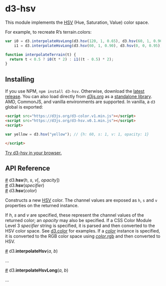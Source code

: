 # d3-hsv

This module implements the [HSV](https://en.wikipedia.org/wiki/HSL_and_HSV) (Hue, Saturation, Value) color space.

For example, to recreate R’s terrain.colors:

```js
var i0 = d3.interpolateHsvLong(d3.hsv(120, 1, 0.65), d3.hsv(60, 1, 0.90)),
    i1 = d3.interpolateHsvLong(d3.hsv(60, 1, 0.90), d3.hsv(0, 0, 0.95));

function interpolateTerrain(t) {
  return t < 0.5 ? i0(t * 2) : i1((t - 0.5) * 2);
}
```

## Installing

If you use NPM, `npm install d3-hsv`. Otherwise, download the [latest release](https://github.com/d3/d3-hsv/releases/latest). You can also load directly from [d3js.org](https://d3js.org) as a [standalone library](https://d3js.org/d3-hsv.v0.1.min.js). AMD, CommonJS, and vanilla environments are supported. In vanilla, a `d3` global is exported:

```html
<script src="https://d3js.org/d3-color.v1.min.js"></script>
<script src="https://d3js.org/d3-hsv.v0.1.min.js"></script>
<script>

var yellow = d3.hsv("yellow"); // {h: 60, s: 1, v: 1, opacity: 1}

</script>
```

[Try d3-hsv in your browser.](https://tonicdev.com/npm/d3-hsv)

## API Reference

<a name="hsv" href="#hsv">#</a> d3.<b>hsv</b>(<i>h</i>, <i>s</i>, <i>v</i>[, <i>opacity</i>])<br>
<a href="#hsv">#</a> d3.<b>hsv</b>(<i>specifier</i>)<br>
<a href="#hsv">#</a> d3.<b>hsv</b>(<i>color</i>)<br>

Constructs a new [HSV](https://en.wikipedia.org/wiki/HSL_and_HSV) color. The channel values are exposed as `h`, `s` and `v` properties on the returned instance.

If *h*, *s* and *v* are specified, these represent the channel values of the returned color; an *opacity* may also be specified. If a CSS Color Module Level 3 *specifier* string is specified, it is parsed and then converted to the HSV color space. See [d3.color](https://github.com/d3/d3-color#color) for examples. If a [*color*](https://github.com/d3/d3-color#color) instance is specified, it is converted to the RGB color space using [*color*.rgb](https://github.com/d3/d3-color#color_rgb) and then converted to HSV.

<a href="#interpolateHsv">#</a> d3.<b>interpolateHsv</b>(<i>a</i>, <i>b</i>)<br>

…

<a href="#interpolateHsvLong">#</a> d3.<b>interpolateHsvLong</b>(<i>a</i>, <i>b</i>)<br>

…
